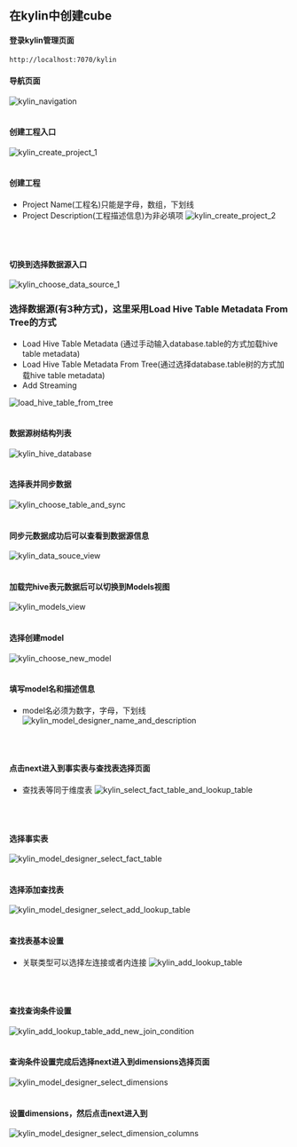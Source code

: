 ## 在kylin中创建cube

#### 登录kylin管理页面
```html
http://localhost:7070/kylin
```

#### 导航页面
![kylin_navigation](https://github.com/chlsmile/note/blob/master/notefile/kylin/kylin_navigation.png)
</br>
</br>

#### 创建工程入口
![kylin_create_project_1](https://github.com/chlsmile/note/blob/master/notefile/kylin/kylin_create_project_1.png)
</br>
</br>

#### 创建工程
- Project Name(工程名)只能是字母，数组，下划线
- Project Description(工程描述信息)为非必填项
![kylin_create_project_2](https://github.com/chlsmile/note/blob/master/notefile/kylin/kylin_create_project_2.png)
</br>
</br>

#### 切换到选择数据源入口
![kylin_choose_data_source_1](https://github.com/chlsmile/note/blob/master/notefile/kylin/kylin_choose_data_source_1.png)

### 选择数据源(有3种方式)，这里采用Load Hive Table Metadata From Tree的方式
- Load Hive Table Metadata (通过手动输入database.table的方式加载hive table metadata)
- Load Hive Table Metadata From Tree(通过选择database.table树的方式加载hive table metadata)
- Add Streaming

![load_hive_table_from_tree](https://github.com/chlsmile/note/blob/master/notefile/kylin/kylin_choose_data_source_load_hive_table_from_tree.png)
</br>
</br>

#### 数据源树结构列表
![kylin_hive_database](https://github.com/chlsmile/note/blob/master/notefile/kylin/kylin_hive_database.png)
</br>
</br>

#### 选择表并同步数据
![kylin_choose_table_and_sync](https://github.com/chlsmile/note/blob/master/notefile/kylin/kylin_choose_table_and_sync.png)
</br>
</br>

#### 同步元数据成功后可以查看到数据源信息
![kylin_data_souce_view](https://github.com/chlsmile/note/blob/master/notefile/kylin/kylin_data_souce_view.png)
</br>
</br>

#### 加载完hive表元数据后可以切换到Models视图
![kylin_models_view](https://github.com/chlsmile/note/blob/master/notefile/kylin/kylin_models_view.png)
</br>
</br>


#### 选择创建model
![kylin_choose_new_model](https://github.com/chlsmile/note/blob/master/notefile/kylin/kylin_choose_new_model.png)
</br>
</br>


#### 填写model名和描述信息
- model名必须为数字，字母，下划线
![kylin_model_designer_name_and_description](https://github.com/chlsmile/note/blob/master/notefile/kylin/kylin_model_designer_name_and_description.png)
</br>
</br>

#### 点击next进入到事实表与查找表选择页面
- 查找表等同于维度表
![kylin_select_fact_table_and_lookup_table](https://github.com/chlsmile/note/blob/master/notefile/kylin/kylin_select_fact_table_and_lookup_table.png)
</br>
</br>


#### 选择事实表
![kylin_model_designer_select_fact_table](https://github.com/chlsmile/note/blob/master/notefile/kylin/kylin_model_designer_select_fact_table.png)
</br>
</br>


#### 选择添加查找表
![kylin_model_designer_select_add_lookup_table](https://github.com/chlsmile/note/blob/master/notefile/kylin/kylin_model_designer_select_add_lookup_table.png)
</br>
</br>


#### 查找表基本设置
- 关联类型可以选择左连接或者内连接
![kylin_add_lookup_table](https://github.com/chlsmile/note/blob/master/notefile/kylin/kylin_add_lookup_table.png)
</br>
</br>

#### 查找查询条件设置
![kylin_add_lookup_table_add_new_join_condition](https://github.com/chlsmile/note/blob/master/notefile/kylin/kylin_add_lookup_table_add_new_join_condition.png)
</br>
</br>

#### 查询条件设置完成后选择next进入到dimensions选择页面
![kylin_model_designer_select_dimensions](https://github.com/chlsmile/note/blob/master/notefile/kylin/kylin_model_designer_select_dimensions.png)
</br>
</br>

#### 设置dimensions，然后点击next进入到
![kylin_model_designer_select_dimension_columns](https://github.com/chlsmile/note/blob/master/notefile/kylin/kylin_model_designer_select_dimension_columns.png)
</br>
</br>





















